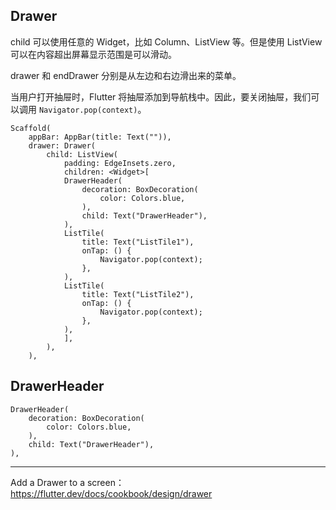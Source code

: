 ## Drawer

child 可以使用任意的 Widget，比如 Column、ListView 等。但是使用 ListView 可以在内容超出屏幕显示范围是可以滑动。

drawer 和 endDrawer 分别是从左边和右边滑出来的菜单。

当用户打开抽屉时，Flutter 将抽屉添加到导航栈中。因此，要关闭抽屉，我们可以调用 `Navigator.pop(context)`。

```
Scaffold(
    appBar: AppBar(title: Text("")),
    drawer: Drawer(
        child: ListView(
            padding: EdgeInsets.zero,
            children: <Widget>[
            DrawerHeader(
                decoration: BoxDecoration(
                    color: Colors.blue,
                ),
                child: Text("DrawerHeader"),
            ),
            ListTile(
                title: Text("ListTile1"),
                onTap: () {
                    Navigator.pop(context);
                },
            ),
            ListTile(
                title: Text("ListTile2"),
                onTap: () {
                    Navigator.pop(context);
                },
            ),
            ],
        ),
    ),
```

## DrawerHeader

```
DrawerHeader(
    decoration: BoxDecoration(
        color: Colors.blue,
    ),
    child: Text("DrawerHeader"),
),
```

---

Add a Drawer to a screen：https://flutter.dev/docs/cookbook/design/drawer